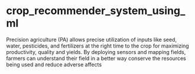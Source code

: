 # crop_recommender_system_using_ml
 Precision agriculture (PA) allows precise utilization of inputs like seed, water, pesticides, and fertilizers at the right time to the crop for maximizing productivity, quality and yields. By deploying sensors and mapping fields, farmers can understand their field in a better way conserve the resources being used and reduce adverse affects
